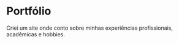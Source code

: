 # Portfólio
Criei um site onde conto sobre minhas experiências profissionais, acadêmicas e hobbies.

